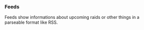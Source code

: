 ### Feeds

Feeds show informations about upcoming raids or other things in a parseable format like RSS.